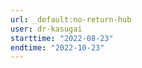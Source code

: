 ```yaml
---
url: _default:no-return-hub
user: dr-kasugai
starttime: "2022-08-23"
endtime: "2022-10-23"
---
```

<reserve />